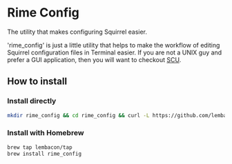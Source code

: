 # Rime Config

The utility that makes configuring Squirrel easier.

'rime\_config' is just a little utility that helps to make the workflow of editing Squirrel configuration files in Terminal easier. If you are not a UNIX guy and prefer a GUI application, then you will want to checkout [SCU](https://github.com/neolee/SCU).

## How to install

### Install directly

```bash
mkdir rime_config && cd rime_config && curl -L https://github.com/lembacon/rime_config/archive/master.zip | tar zx --strip 1 && make install
```

### Install with Homebrew

```bash
brew tap lembacon/tap
brew install rime_config
```

